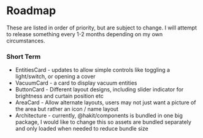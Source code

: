 # Roadmap
These are listed in order of priority, but are subject to change. I will attempt to release something every 1-2 months depending on my own circumstances.

### Short Term

* EntitiesCard - updates to allow simple controls like toggling a light/switch, or opening a cover
* VacuumCard - a card to display vacuum entities
* ButtonCard - Different layout designs, including slider indicator for brightness and curtain position etc
* AreaCard - Allow alternate layouts, users may not just want a picture of the area but rather an icon / name layout
* Architecture - currently, @hakit/components is bundled in one big package, I would like to change this so assets are bundled separately and only loaded when needed to reduce bundle size

